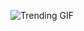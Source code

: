 
<!-- GIF_SECTION -->
![Trending GIF](https://media4.giphy.com/media/v1.Y2lkPThiYjIxNzcybWo0OWEyMmV6MGp6aGFvcmt3NmozcGc3cW50Y2UzNjh3cGF3d3ZmcCZlcD12MV9naWZzX3NlYXJjaCZjdD1n/lOfSzpPeMb9gF2OJ5O/giphy.gif)
<!-- END_GIF_SECTION -->
